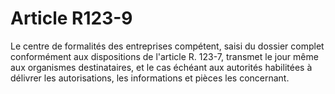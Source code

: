 # Article R123-9

Le centre de formalités des entreprises compétent, saisi du dossier complet conformément aux dispositions de l'article R. 123-7, transmet le jour même aux organismes destinataires, et le cas échéant aux autorités habilitées à délivrer les autorisations, les informations et pièces les concernant.
